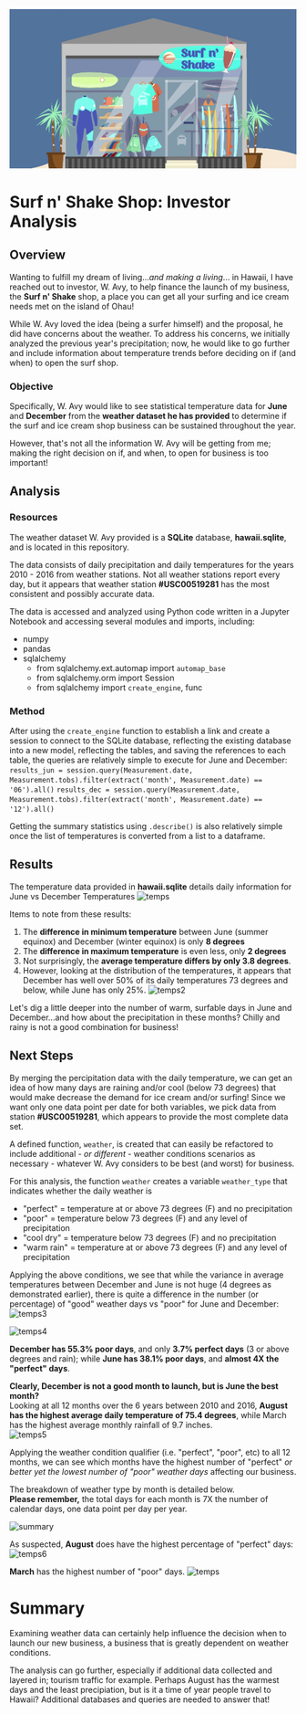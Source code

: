 ![logo](./Resources/logo.png)
# Surf n' Shake Shop: Investor Analysis

## Overview
Wanting to fulfill my dream of living...*and making a living*... in Hawaii, I have reached out to investor, W. Avy, to help finance the launch of my business, the **Surf n' Shake** shop, a place you can get all your surfing and ice cream needs met on the island of Ohau!

While W. Avy loved the idea (being a surfer himself) and the proposal, he did have concerns about the weather. To address his concerns, we initially analyzed the previous year's precipitation; now, he would like to go further and include information about temperature trends before deciding on if (and when) to open the surf shop. 

### Objective
Specifically, W. Avy would like to see statistical temperature data for **June** and **December** from the **weather dataset he has provided** to determine if the surf and ice cream shop business can be sustained throughout the year.

However, that's not all the information W. Avy will be getting from me; making the right decision on if, and when, to open for business is too important!

## Analysis

### Resources  
The weather dataset W. Avy provided is a **SQLite** database, **hawaii.sqlite**, and is located in this repository.  

The data consists of daily precipitation and daily temperatures for the years 2010 - 2016 from weather stations.  Not all weather stations report every day, but it appears that weather station **#USC00519281** has the most consistent and possibly accurate data.  

The data is accessed and analyzed using Python code written in a Jupyter Notebook and accessing several modules and imports, including:  

* numpy
* pandas
* sqlalchemy
	* from sqlalchemy.ext.automap import ```automap_base```
	* from sqlalchemy.orm import Session
	* from sqlalchemy import ```create_engine```, func

### Method
After using the ```create_engine``` function to establish a link and create a session to connect to the SQLite database, reflecting the existing database into a new model, reflecting the tables, and saving the references to each table, the queries are relatively simple to execute for June and December:
```results_jun = session.query(Measurement.date, Measurement.tobs).filter(extract('month', Measurement.date) == '06').all()```
```results_dec = session.query(Measurement.date, Measurement.tobs).filter(extract('month', Measurement.date) == '12').all()```

Getting the summary statistics using ``.describe()`` is also relatively simple once the list of temperatures is converted from a list to a dataframe.

## Results
The temperature data provided in **hawaii.sqlite** details daily information for June vs December Temperatures
![temps](./Resources/june_dec_temps.png)

Items to note from these results:

1.  The **difference in minimum temperature** between June (summer equinox) and December (winter equinox) is only **8 degrees**
2.  The **difference in maximum temperature** is even less, only **2 degrees**
3.  Not surprisingly, the **average temperature differs by only 3.8 degrees**.  
4. However, looking at the distribution of the temperatures, it appears that December has well over 50% of its daily temperatures 73 degrees and below, while June has only 25%. 
![temps2](./Resources/jun_dec_hist.png)

Let's dig a little deeper into the number of warm, surfable days in June and December...and how about the precipitation in these months?  Chilly and rainy is not a good combination for business!

## Next Steps
By merging the percipitation data with the daily temperature, we can get an idea of how many days are raining and/or cool (below 73 degrees) that would make decrease the demand for ice cream and/or surfing! Since we want only one data point per date for both variables, we pick data from station **#USC00519281**, which appears to provide the most complete data set. 

A defined function, ```weather```, is created that can easily be refactored to include additional - *or different* - weather conditions scenarios as necessary - whatever W. Avy considers to be best (and worst) for business. 

For this analysis, the function ```weather``` creates a variable ```weather_type``` that indicates whether the daily weather is

*  "perfect" = temperature at or above 73 degrees (F) and no precipitation
*  "poor" = temperature below 73 degrees (F) and any level of precipitation
*  "cool dry" = temperature below 73 degrees (F) and no precipitation
*  "warm rain" = temperature at or above 73 degrees (F) and any level of precipitation

Applying the above conditions, we see that while the variance in average temperatures between December and June is not huge (4 degrees as demonstrated earlier), there is quite a difference in the number (or percentage) of "good" weather days vs "poor" for June and December:
![temps3](./Resources/jun_wtype.png)

![temps4](./Resources/dec_wtype.png)

**December has 55.3% poor days**, and only **3.7% perfect days** (3 or above degrees and rain); while **June has 38.1% poor days**, and **almost 4X the "perfect" days**. 

**Clearly, December is not a good month to launch, but is June the best month?**  
Looking at all 12 months over the 6 years between 2010 and 2016, **August has the highest average daily temperature of 75.4 degrees**, while March has the highest average monthly rainfall of 9.7 inches.  
![temps5](./Resources/ave_temp_rain.png)

Applying the weather condition qualifier (i.e. "perfect", "poor", etc) to all 12 months, we can see which months have the highest number of "perfect" *or better yet the lowest number of "poor" weather days* affecting our business.

The breakdown of weather type by month is detailed below.  
**Please remember,** the total days for each month is 7X the number of calendar days, one data point per day per year.

![summary](./Resources/weather_by_month.png)

As suspected, **August** does have the highest percentage of "perfect" days:  
![temps6](./Resources/aug_wtype.png) 

**March** has the highest number of "poor" days.
![temps](./Resources/mar_wtype.png)
 

# Summary
Examining weather data can certainly help influence the decision when to launch our new business, a business that is greatly dependent on weather conditions.

The analysis can go further, especially if additional data collected and layered in; tourism traffic for example. Perhaps August has the warmest days and the least precipiation, but is it a time of year people travel to Hawaii?   Additional databases and queries are needed to answer that!
